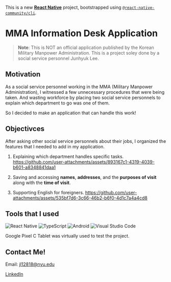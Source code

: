 This is a new [**React Native**](https://reactnative.dev) project, bootstrapped using [`@react-native-community/cli`](https://github.com/react-native-community/cli).

# MMA Information Desk Application

>**Note**: This is NOT an official application published by the Korean Military Manpower Administration. This is a project soley done by a social service personnel Junhyuk Lee.

## Motivation

As a social service personnel working in the MMA (Military Manpower Administration), I witnessed a few unnecessary procedures that were being taken. And wasting workforce by placing two social service personnels to explain which department to go was one of them. 

So I decided to make an application that can handle this work! 

## Objectivces

After asking other social service personnels about their jobs, I organized the features that I needed to add in my application.
1. Explaining which department handles specific tasks.
https://github.com/user-attachments/assets/893167c1-4319-4039-b601-a8348841daa1



2. Saving and accessing **names**, **addresses**, and the **purposes of visit** along with the **time of visit**.


3. Supporting English for foreigners.
https://github.com/user-attachments/assets/535bf7d6-3c66-46b2-b6f0-4d1c7a4a4cd8



## Tools that I used
![React Native](https://img.shields.io/badge/react_native-%2320232a.svg?style=for-the-badge&logo=react&logoColor=%2361DAFB) 
![TypeScript](https://img.shields.io/badge/typescript-%23007ACC.svg?style=for-the-badge&logo=typescript&logoColor=white) 
![Android](https://img.shields.io/badge/Android-3DDC84?style=for-the-badge&logo=android&logoColor=white)
![Visual Studio Code](https://img.shields.io/badge/Visual%20Studio%20Code-0078d7.svg?style=for-the-badge&logo=visual-studio-code&logoColor=white)

Google Pixel C Tablet was virtually used to test the project. 

## Contact Me!
Email: jl12818@nyu.edu

[LinkedIn](https://www.linkedin.com/in/juno-lee-a38382287/)

